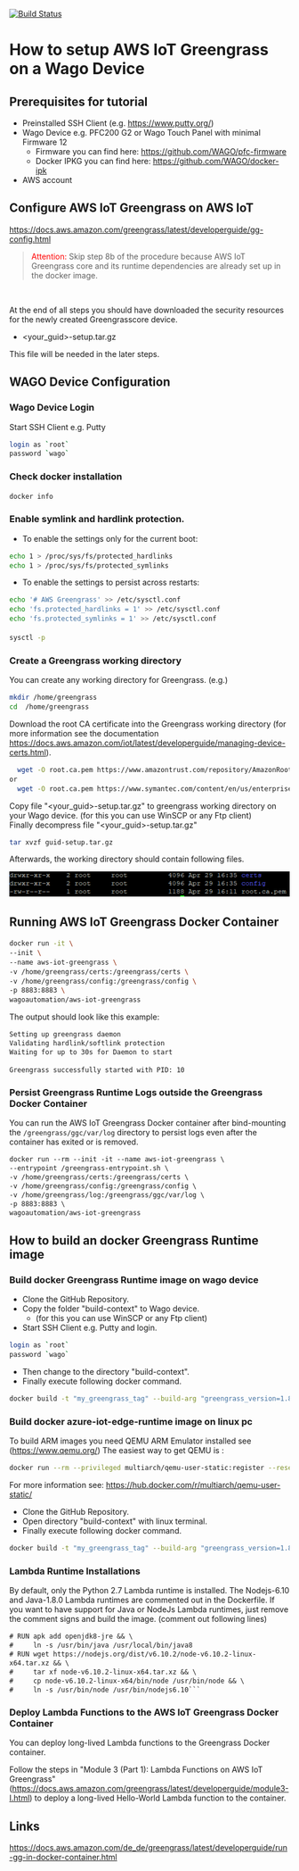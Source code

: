[![Build Status](https://dev.azure.com/WagoAutomation/aws-iot-greengrass/_apis/build/status/WAGO.aws-iot-greengrass?branchName=azure-pipelines)](https://dev.azure.com/WagoAutomation/aws-iot-greengrass/_build/latest?definitionId=1&branchName=azure-pipelines)

# How to setup AWS IoT Greengrass on a Wago Device

## Prerequisites for tutorial
- Preinstalled SSH Client (e.g. https://www.putty.org/)
- Wago Device e.g. PFC200 G2 or Wago Touch Panel with minimal Firmware 12
  - Firmware you can find here: https://github.com/WAGO/pfc-firmware
  - Docker IPKG you can find here: https://github.com/WAGO/docker-ipk
- AWS account 
 

 ## Configure AWS IoT Greengrass on AWS IoT
 https://docs.aws.amazon.com/greengrass/latest/developerguide/gg-config.html 

> <span style="color:red;"> Attention: </span> Skip step 8b of the procedure because AWS IoT Greengrass core and its runtime dependencies are already set up in the docker image.
<br> 

At the end of all steps you should have downloaded the security resources for the newly created Greengrasscore device. 
- <your_guid>-setup.tar.gz <br>

This file will be needed in the later steps. 

## WAGO Device Configuration

### Wago Device Login
Start SSH Client e.g. Putty 
 ```bash
login as `root`
password `wago`
 ```
### Check docker installation
```bash
docker info
 ```

### Enable symlink and hardlink protection. 
* To enable the settings only for the current boot:

``` bash
echo 1 > /proc/sys/fs/protected_hardlinks
echo 1 > /proc/sys/fs/protected_symlinks
```

* To enable the settings to persist across restarts:

``` bash
echo '# AWS Greengrass' >> /etc/sysctl.conf
echo 'fs.protected_hardlinks = 1' >> /etc/sysctl.conf
echo 'fs.protected_symlinks = 1' >> /etc/sysctl.conf

sysctl -p
```

### Create a Greengrass working directory

You can create any working directory for Greengrass. (e.g.)

``` bash
mkdir /home/greengrass
cd  /home/greengrass
```

Download the root CA certificate into the Greengrass working directory (for more information see the documentation https://docs.aws.amazon.com/iot/latest/developerguide/managing-device-certs.html).

``` bash
  wget -O root.ca.pem https://www.amazontrust.com/repository/AmazonRootCA1.pem
or
  wget -O root.ca.pem https://www.symantec.com/content/en/us/enterprise/verisign/roots/VeriSign-Class%203-Public-Primary-Certification-Authority-G5.pem
```

Copy file "<your_guid>-setup.tar.gz" to greengrass working directory on your Wago device. (for this you can use WinSCP or any Ftp client) <br> 
Finally decompress file "<your_guid>-setup.tar.gz"

``` bash
tar xvzf guid-setup.tar.gz
```

Afterwards, the working directory should contain following files.
<br>
<div style="text-align">
<img src="images/working_folder.png"
     alt="working_folder"/>
</div>

## Running AWS IoT Greengrass Docker Container

``` bash
docker run -it \
--init \
--name aws-iot-greengrass \
-v /home/greengrass/certs:/greengrass/certs \
-v /home/greengrass/config:/greengrass/config \
-p 8883:8883 \
wagoautomation/aws-iot-greengrass
```

The output should look like this example:
```
Setting up greengrass daemon
Validating hardlink/softlink protection
Waiting for up to 30s for Daemon to start

Greengrass successfully started with PID: 10
```

### Persist Greengrass Runtime Logs outside the Greengrass Docker Container
You can run the AWS IoT Greengrass Docker container after bind-mounting the ```/greengrass/ggc/var/log``` directory to persist logs even after the container has exited or is removed.
```
docker run --rm --init -it --name aws-iot-greengrass \
--entrypoint /greengrass-entrypoint.sh \
-v /home/greengrass/certs:/greengrass/certs \
-v /home/greengrass/config:/greengrass/config \
-v /home/greengrass/log:/greengrass/ggc/var/log \
-p 8883:8883 \
wagoautomation/aws-iot-greengrass
```

## How to build an docker Greengrass Runtime image

### Build docker Greengrass Runtime image on wago device
- Clone the GitHub Repository.
- Copy the folder "build-context" to Wago device. 
  - (for this you can use WinSCP or any Ftp client) 
- Start SSH Client e.g. Putty  and login.
 ```bash
login as `root`
password `wago`
 ```
- Then change to the directory "build-context".
- Finally execute following docker command. 

```bash
docker build -t "my_greengrass_tag" --build-arg "greengrass_version=1.8.1" .
```

### Build docker azure-iot-edge-runtime image on linux pc
To build ARM images you need QEMU ARM Emulator installed see (https://www.qemu.org/) 
The easiest way to get QEMU is :
```bash
docker run --rm --privileged multiarch/qemu-user-static:register --reset
```
For more information see: https://hub.docker.com/r/multiarch/qemu-user-static/

- Clone the GitHub Repository.
- Open directory "build-context" with linux terminal.
- Finally execute following docker command. 

```bash
docker build -t "my_greengrass_tag" --build-arg "greengrass_version=1.8.1" .
```


### Lambda Runtime Installations
By default, only the Python 2.7 Lambda runtime is installed. The Nodejs-6.10 and Java-1.8.0 Lambda runtimes are commented out in the Dockerfile. If you want to have support for Java or NodeJs Lambda runtimes, just remove the comment signs and build the image. (comment out following lines)  

```
# RUN apk add openjdk8-jre && \
#     ln -s /usr/bin/java /usr/local/bin/java8
# RUN wget https://nodejs.org/dist/v6.10.2/node-v6.10.2-linux-x64.tar.xz && \
#     tar xf node-v6.10.2-linux-x64.tar.xz && \
#     cp node-v6.10.2-linux-x64/bin/node /usr/bin/node && \
#     ln -s /usr/bin/node /usr/bin/nodejs6.10```
```

### Deploy Lambda Functions to the AWS IoT Greengrass Docker Container


You can deploy long-lived Lambda functions to the Greengrass Docker container.

Follow the steps in "Module 3 (Part 1): Lambda Functions on AWS IoT Greengrass" (https://docs.aws.amazon.com/greengrass/latest/developerguide/module3-I.html) to deploy a long-lived Hello-World Lambda function to the container.

## Links

https://docs.aws.amazon.com/de_de/greengrass/latest/developerguide/run-gg-in-docker-container.html